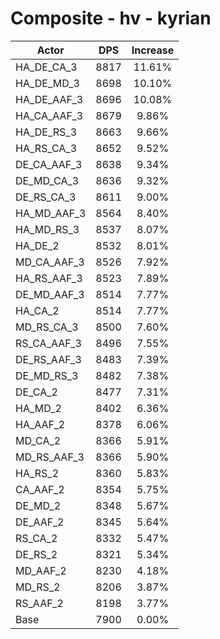 # Composite - hv - kyrian
| Actor | DPS | Increase |
|---|:---:|:---:|
|HA_DE_CA_3|8817|11.61%|
|HA_DE_MD_3|8698|10.10%|
|HA_DE_AAF_3|8696|10.08%|
|HA_CA_AAF_3|8679|9.86%|
|HA_DE_RS_3|8663|9.66%|
|HA_RS_CA_3|8652|9.52%|
|DE_CA_AAF_3|8638|9.34%|
|DE_MD_CA_3|8636|9.32%|
|DE_RS_CA_3|8611|9.00%|
|HA_MD_AAF_3|8564|8.40%|
|HA_MD_RS_3|8537|8.07%|
|HA_DE_2|8532|8.01%|
|MD_CA_AAF_3|8526|7.92%|
|HA_RS_AAF_3|8523|7.89%|
|DE_MD_AAF_3|8514|7.77%|
|HA_CA_2|8514|7.77%|
|MD_RS_CA_3|8500|7.60%|
|RS_CA_AAF_3|8496|7.55%|
|DE_RS_AAF_3|8483|7.39%|
|DE_MD_RS_3|8482|7.38%|
|DE_CA_2|8477|7.31%|
|HA_MD_2|8402|6.36%|
|HA_AAF_2|8378|6.06%|
|MD_CA_2|8366|5.91%|
|MD_RS_AAF_3|8366|5.90%|
|HA_RS_2|8360|5.83%|
|CA_AAF_2|8354|5.75%|
|DE_MD_2|8348|5.67%|
|DE_AAF_2|8345|5.64%|
|RS_CA_2|8332|5.47%|
|DE_RS_2|8321|5.34%|
|MD_AAF_2|8230|4.18%|
|MD_RS_2|8206|3.87%|
|RS_AAF_2|8198|3.77%|
|Base|7900|0.00%|

